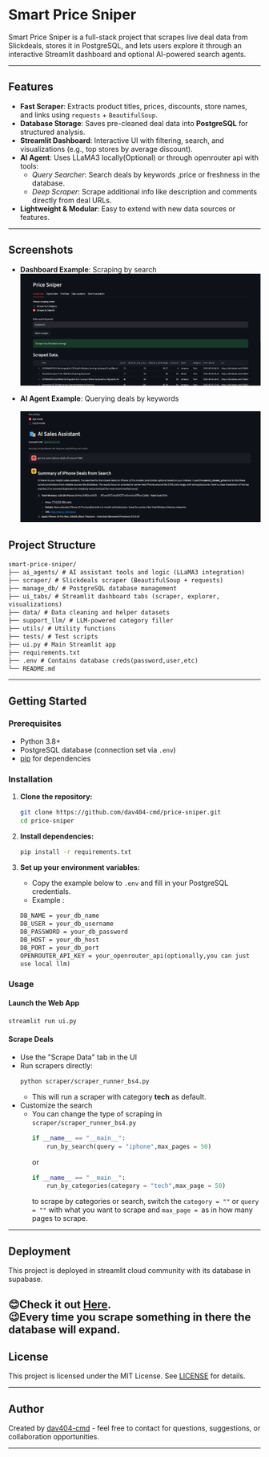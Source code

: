 # Smart Price Sniper

Smart Price Sniper is a full-stack project that scrapes live deal data from Slickdeals, stores it in PostgreSQL, and lets users explore it through an interactive Streamlit dashboard and optional AI-powered search agents.

---

## Features

- **Fast Scraper**: Extracts product titles, prices, discounts, store names, and links using `requests` + `BeautifulSoup`.
- **Database Storage**: Saves pre-cleaned deal data into **PostgreSQL** for structured analysis.
- **Streamlit Dashboard**: Interactive UI with filtering, search, and visualizations (e.g., top stores by average discount).
- **AI Agent**: Uses LLaMA3 locally(Optional) or through openrouter api with tools:
  - *Query Searcher*: Search deals by keywords ,price or freshness in the database.
  - *Deep Scraper*: Scrape additional info like description and comments directly from deal URLs.
- **Lightweight & Modular**: Easy to extend with new data sources or features.

---
## Screenshots

- **Dashboard Example**: Scraping by search
  ![Dashboard Screenshot](docs/images/dashboard.png)

- **AI Agent Example**: Querying deals by keywords
    <br><br>
  ![AI Agent Screenshot](docs/images/agent_updated.png)

## Project Structure

```text
smart-price-sniper/
├── ai_agents/ # AI assistant tools and logic (LLaMA3 integration)
├── scraper/ # Slickdeals scraper (BeautifulSoup + requests)
├── manage_db/ # PostgreSQL database management
├── ui_tabs/ # Streamlit dashboard tabs (scraper, explorer, visualizations)
├── data/ # Data cleaning and helper datasets
├── support_llm/ # LLM-powered category filler
├── utils/ # Utility functions
├── tests/ # Test scripts
├── ui.py # Main Streamlit app
├── requirements.txt
├── .env # Contains database creds(password,user,etc) 
└── README.md
```

---

## Getting Started

### Prerequisites

- Python 3.8+
- PostgreSQL database (connection set via `.env`)
- [pip](https://pip.pypa.io/en/stable/) for dependencies

### Installation

1. **Clone the repository:**
    ```bash
    git clone https://github.com/dav404-cmd/price-sniper.git
    cd price-sniper
    ```

2. **Install dependencies:**
    ```bash
    pip install -r requirements.txt
    ```

3. **Set up your environment variables:**
   - Copy the example below to `.env` and fill in your PostgreSQL credentials.
   - Example :
   ```text
   DB_NAME = your_db_name
   DB_USER = your_db_username
   DB_PASSWORD = your_db_password
   DB_HOST = your_db_host
   DB_PORT = your_db_port  
   OPENROUTER_API_KEY = your_openrouter_api(optionally,you can just use local llm)    
    ```
### Usage

#### Launch the Web App

```bash
streamlit run ui.py
```

#### Scrape Deals

- Use the "Scrape Data" tab in the UI
- Run scrapers directly:
    ```bash
    python scraper/scraper_runner_bs4.py
    ```
  - This will run a scraper with category **tech** as default.
- Customize the search 
  - You can change the type of scraping in `scraper/scraper_runner_bs4.py`
    ```python
    if __name__ == "__main__":
        run_by_search(query = "iphone",max_pages = 50)
    ```
    or 
    ```python 
    if __name__ == "__main__":
        run_by_categories(category = "tech",max_page = 50)
    ```
    to scrape by categories or search, switch the `category = ""` or `query = ""` with what you want to scrape and `max_page = `as in how many pages to scrape.
  
---

## Deployment
This project is deployed in streamlit cloud community with its database in supabase.

😊Check it out [Here](https://smart-price-sniper.streamlit.app/).<br>
😉Every time you scrape something in there the database will expand.
---

## License

This project is licensed under the MIT License. See [LICENSE](LICENSE) for details.

---


## Author

Created by [dav404-cmd](https://github.com/dav404-cmd) - feel free to contact for questions, suggestions, or collaboration opportunities.

---
